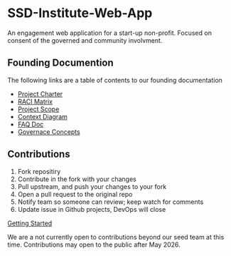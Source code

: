 # SSD-Institute-Web-App
An engagement web application for a start-up non-profit. Focused on consent of the governed and community involvment.

## Founding Documention

The following links are a table of contents to our founding documentation 

* [Project Charter](..docs/Founding/ProjectCharter.md)
* [RACI Matrix](..docs/RACIMatrix.md)
* [Project Scope](..docs/Founding/ProjectScope.md)
* [Context Diagram](..docs/Founding/ContextDiagram.md)
* [FAQ Doc](docs/Mission/FAQSSD.md)
* [Governace Concepts](docs\Mission\GovernaceConcepts.md)

## Contributions 

1. Fork repositiry 
2. Contribute in the fork with your changes 
3. Pull upstream, and push your changes to your fork
4. Open a pull request to the original repo
5. Notify team so someone can review; keep watch for comments
6. Update issue in Github projects, DevOps will close

[Getting Started](docs/Founding/GettingStarted.md)

We are a not currently open to contributions beyond our seed team at this time. Contributions may open to the public after May 2026.